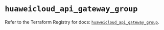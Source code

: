 # `huaweicloud_api_gateway_group`

Refer to the Terraform Registry for docs: [`huaweicloud_api_gateway_group`](https://registry.terraform.io/providers/huaweicloud/huaweicloud/1.71.1/docs/resources/api_gateway_group).
